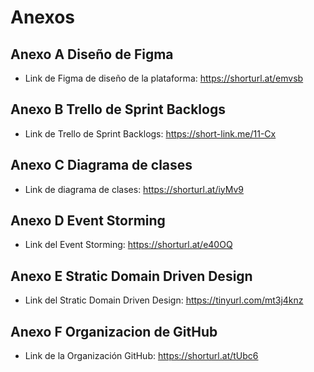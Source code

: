 # Anexos

## Anexo A Diseño de Figma

- Link de Figma de diseño de la plataforma: https://shorturl.at/emvsb

## Anexo B Trello de Sprint Backlogs

- Link de Trello de Sprint Backlogs: https://short-link.me/11-Cx

## Anexo C Diagrama de clases

- Link de diagrama de clases: https://shorturl.at/iyMv9

## Anexo D Event Storming

- Link del Event Storming: https://shorturl.at/e40OQ

## Anexo E Stratic Domain Driven Design

- Link del Stratic Domain Driven Design: https://tinyurl.com/mt3j4knz
  
## Anexo F Organizacion de GitHub

- Link de la Organización GitHub: https://shorturl.at/tUbc6

